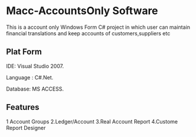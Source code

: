 # Macc-AccountsOnly Software
This is a account only Windows Form C# project in which user can maintain financial translations and keep accounts of customers,suppliers etc

## Plat Form
IDE: Visual Studio 2007.

Language : C#.Net.

Database: MS ACCESS.

## Features
1 Account Groups
2.Ledger/Account
3.Real Account Report
4.Custome Report Designer
